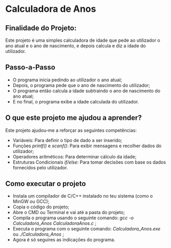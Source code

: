# Calculadora de Anos
## Finalidade do Projeto:
Este projeto é uma simples calculadora de idade que pede ao utilizador o ano atual e o ano de nascimento, e depois calcula e diz a idade do utilizador.

## Passo-a-Passo
- O programa inicia pedindo ao utilizador o ano atual;
- Depois, o programa pede que o ano de nascimento do utilizador;
- O programa então calcula a idade subtraindo o ano de nascimento do ano atual;
- E no final, o programa exibe a idade calculada do utilizador.

## O que este projeto me ajudou a aprender?
Este projeto ajudou-me a reforçar as seguintes competências:
- Variáveis: Para definir o tipo de dado a ser inserido;
- Funções *printf()* e *scanf()*: Para exibir mensagens e recolher dados do utilizador;
- Operadores aritméticos: Para determinar cálculo da idade;
- Estruturas Condicionais *if/else*: Para tomar decisões com base os dados fornecidos pelo utilizador.

## Como executar o projeto
- Instala um compilador de C/C++ instalado no teu sistema (como o MinGW ou GCC);
- Copia o código do projeto;
- Abre o CMD ou Terminal e vai até a pasta do projeto;
- Compila o programa usando o seguinte comando: *gcc -o Calculadora_Anos CalculadoraAnos.c* ;
- Executa o programa com o seguinte comando: *Calculadora_Anos.exe* ou *./Calculadora_Anos* ;
- Agora é só seguires as indicações do programa.
